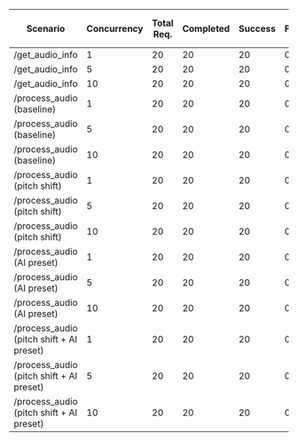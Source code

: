 | Scenario                            | Concurrency | Total Req. | Completed | Success | Failed | Avg RPS | Avg Latency (ms) | P50 Latency (ms) | P90 Latency (ms) | P99 Latency (ms) | Error Rate (%) | Avg Bytes Recv. |
|-------------------------------------|-------------|------------|-----------|---------|--------|---------|------------------|------------------|------------------|------------------|----------------|-----------------|
| /get_audio_info                     | 1           | 20         | 20        | 20      | 0      | 39.43       | 399.52            | 398.05            | 487.09            | 501.96            | 0.00             | N/A             |
| /get_audio_info                     | 5           | 20         | 20        | 20      | 0      | 1406.58       | 9.14            | 9.69            | 13.26            | 13.76            | 0.00             | N/A             |
| /get_audio_info                     | 10          | 20         | 20        | 20      | 0      | 954.05       | 16.34            | 20.39            | 20.58            | 20.72            | 0.00             | N/A             |
| /process_audio (baseline)           | 1           | 20         | 20        | 20      | 0      | 1.78       | 9751.12            | 9750.77            | 10382.33            | 11160.85            | 0.00             | 37412942.0      |
| /process_audio (baseline)           | 5           | 20         | 20        | 20      | 0      | 2.40       | 6352.72            | 6586.88            | 7857.16            | 8256.15            | 0.00             | 37412942.0      |
| /process_audio (baseline)           | 10          | 20         | 20        | 20      | 0      | 1.54       | 10474.24            | 10124.88            | 12717.59            | 12965.54            | 0.00             | 37412942.0      |
| /process_audio (pitch shift)        | 1           | 20         | 20        | 20      | 0      | 0.75       | 25731.87            | 25717.64            | 26349.39            | 26588.23            | 0.00             | 37412942.0      |
| /process_audio (pitch shift)        | 5           | 20         | 20        | 20      | 0      | 0.79       | 21121.80            | 21874.02            | 25093.20            | 25279.97            | 0.00             | 37412942.0      |
| /process_audio (pitch shift)        | 10          | 20         | 20        | 20      | 0      | 0.69       | 28065.26            | 27659.57            | 28984.97            | 29000.62            | 0.00             | 37412942.0      |
| /process_audio (AI preset)          | 1           | 20         | 20        | 20      | 0      | 1.24       | 13259.36            | 13913.03            | 15637.94            | 16024.30            | 0.00             | 37599926.0      |
| /process_audio (AI preset)          | 5           | 20         | 20        | 20      | 0      | 1.53       | 10996.50            | 12024.33            | 12725.58            | 13059.94            | 0.00             | 37599926.0      |
| /process_audio (AI preset)          | 10          | 20         | 20        | 20      | 0      | 1.34       | 12408.40            | 13236.59            | 14704.65            | 14854.68            | 0.00             | 37599926.0      |
| /process_audio (pitch shift + AI preset) | 1           | 20         | 20        | 20      | 0      | 0.92       | 21170.19            | 21376.09            | 21656.47            | 21768.05            | 0.00             | 37599926.0      |
| /process_audio (pitch shift + AI preset) | 5           | 20         | 20        | 20      | 0      | 0.71       | 27495.79            | 27452.12            | 27936.80            | 28106.56            | 0.00             | 37599926.0      |
| /process_audio (pitch shift + AI preset) | 10          | 20         | 20        | 20      | 0      | 0.51       | 39105.32            | 39195.46            | 39291.71            | 39373.07            | 0.00             | 37599926.0      |
